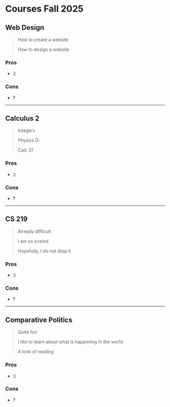 # **Courses Fall 2025**

## Web Design 
> How to create a website
> 
> How to design a website


### Pros
+ :)
### Cons
+ ?
  
---

## Calculus 2
> Integers
> 
> Physics D:
> 
> Calc 3?


### Pros
+ :)
### Cons
+ ?

---

## CS 219 
> Already difficult
> 
>  I am so scared
> 
>  Hopefully, I do not drop it


### Pros
+ :)
### Cons
+ ?

---

## Comparative Politics 
> Quite fun
> 
>  I like to learn about what is happening in the world
> 
>  A look of reading


### Pros
+ :)
### Cons
+ ?

